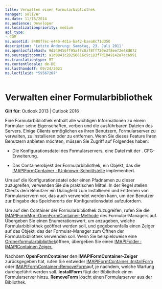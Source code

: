 ```yaml
---
title: Verwalten einer Formularbibliothek
manager: soliver
ms.date: 11/16/2014
ms.audience: Developer
ms.localizationpriority: medium
api_type:
- COM
ms.assetid: 8488f7ec-e44b-4d1a-ba42-baea8c71d350
description: 'Letzte Änderung: Samstag, 23. Juli 2011'
ms.openlocfilehash: 9d249456ff95affc8af8ff720e3f8ee72e48d072
ms.sourcegitcommit: a1d9041c20256616c9c183f7d1049142a7ac6991
ms.translationtype: MT
ms.contentlocale: de-DE
ms.lasthandoff: 09/24/2021
ms.locfileid: "59567267"
---
```

# <a name="maintaining-a-form-library"></a>Verwalten einer Formularbibliothek

  
  
**Gilt für**: Outlook 2013 | Outlook 2016 
  
Eine Formularbibliothek enthält alle wichtigen Informationen zu einem Formular: seine Eigenschaften, verben und die ausführbaren Dateien des Servers. Einige Clients ermöglichen es ihren Benutzern, Formularserver zu verwalten, zu installieren oder zu entfernen. Wenn Sie dieses Feature Ihren Benutzern anbieten möchten, müssen Sie Zugriff auf Folgendes haben:
  
- Die Konfigurationsdatei des Formularservers, eine Datei mit der . CFG-Erweiterung.
    
- Das Containerobjekt der Formularbibliothek, ein Objekt, das die [IMAPIFormContainer : IUnknown-Schnittstelle](imapiformcontaineriunknown.md) implementiert. 
    
Um auf die Konfigurationsdatei oder einen Pfadnamen zu dieser zuzugreifen, verwenden Sie die praktischen Mittel. In der Regel stellen Clients dem Benutzer ein Dialogfeld zum Installieren und Entfernen von Formularservern vor, das auch verwendet werden kann, um den Benutzer zur Eingabe des Speicherorts der Konfigurationsdatei aufzufordern.
  
Um auf den Container der Formularbibliothek zuzugreifen, rufen Sie die [IMAPIFormMgr::OpenFormContainer-Methode](imapiformmgr-openformcontainer.md) des Formular-Managers auf. Übergeben Sie einen Enumerationswert, um anzugeben, welche Formularbibliothek geöffnet werden soll, und gegebenenfalls einen Zeiger auf das Objekt, das der Formular-Manager zum Öffnen der Formularbibliothek verwenden soll. Wenn Sie beispielsweise eine [Ordnerformularbibliothek](folder-form-libraries.md)öffnen, übergeben Sie einen [IMAPIFolder : IMAPIContainer-Zeiger.](imapifolderimapicontainer.md) 
  
Nachdem **OpenFormContainer** den **IMAPIFormContainer-Zeiger** zurückgegeben hat, rufen Sie entweder [IMAPIFormContainer::InstallForm](imapiformcontainer-installform.md) oder [IMAPIFormContainer::RemoveForm](imapiformcontainer-removeform.md)auf, je nachdem, welche Wartung durchgeführt werden soll. **InstallForm** fügt der Bibliothek einen Formularserver hinzu. **RemoveForm** löscht einen Formularserver aus der Bibliothek. 
  

